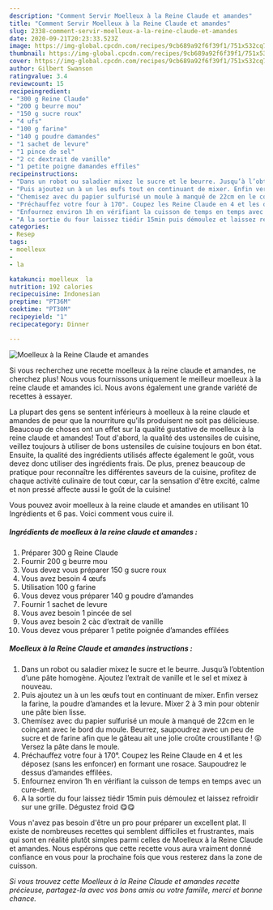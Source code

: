 ```yaml
---
description: "Comment Servir Moelleux à la Reine Claude et amandes"
title: "Comment Servir Moelleux à la Reine Claude et amandes"
slug: 2338-comment-servir-moelleux-a-la-reine-claude-et-amandes
date: 2020-09-21T20:23:33.523Z
image: https://img-global.cpcdn.com/recipes/9cb689a92f6f39f1/751x532cq70/moelleux-a-la-reine-claude-et-amandes-photo-principale-de-la-recette.jpg
thumbnail: https://img-global.cpcdn.com/recipes/9cb689a92f6f39f1/751x532cq70/moelleux-a-la-reine-claude-et-amandes-photo-principale-de-la-recette.jpg
cover: https://img-global.cpcdn.com/recipes/9cb689a92f6f39f1/751x532cq70/moelleux-a-la-reine-claude-et-amandes-photo-principale-de-la-recette.jpg
author: Gilbert Swanson
ratingvalue: 3.4
reviewcount: 15
recipeingredient:
- "300 g Reine Claude"
- "200 g beurre mou"
- "150 g sucre roux"
- "4 ufs"
- "100 g farine"
- "140 g poudre damandes"
- "1 sachet de levure"
- "1 pince de sel"
- "2 cc dextrait de vanille"
- "1 petite poigne damandes effiles"
recipeinstructions:
- "Dans un robot ou saladier mixez le sucre et le beurre. Jusqu’à l’obtention d’une pâte homogène. Ajoutez l’extrait de vanille et le sel et mixez à nouveau."
- "Puis ajoutez un à un les œufs tout en continuant de mixer. Enfin versez la farine, la poudre d’amandes et la levure. Mixer 2 à 3 min pour obtenir une pâte bien lisse."
- "Chemisez avec du papier sulfurisé un moule à manqué de 22cm en le coinçant avec le bord du moule. Beurrez, saupoudrez avec un peu de sucre et de farine afin que le gâteau ait une jolie croûte croustillante ! 😝 Versez la pâte dans le moule."
- "Préchauffez votre four à 170°. Coupez les Reine Claude en 4 et les déposez (sans les enfoncer) en formant une rosace. Saupoudrez le dessus d’amandes effilées."
- "Enfournez environ 1h en vérifiant la cuisson de temps en temps avec un cure-dent."
- "A la sortie du four laissez tiédir 15min puis démoulez et laissez refroidir sur une grille. Dégustez froid 😋😋"
categories:
- Resep
tags:
- moelleux
- 
- la

katakunci: moelleux  la 
nutrition: 192 calories
recipecuisine: Indonesian
preptime: "PT36M"
cooktime: "PT30M"
recipeyield: "1"
recipecategory: Dinner

---
```



![Moelleux à la Reine Claude et amandes](https://img-global.cpcdn.com/recipes/9cb689a92f6f39f1/751x532cq70/moelleux-a-la-reine-claude-et-amandes-photo-principale-de-la-recette.jpg)

Si vous recherchez une recette moelleux à la reine claude et amandes, ne cherchez plus! Nous vous fournissons uniquement le meilleur moelleux à la reine claude et amandes ici. Nous avons également une grande variété de recettes à essayer.

La plupart des gens se sentent inférieurs à moelleux à la reine claude et amandes de peur que la nourriture qu'ils produisent ne soit pas délicieuse. Beaucoup de choses ont un effet sur la qualité gustative de moelleux à la reine claude et amandes! Tout d'abord, la qualité des ustensiles de cuisine, veillez toujours à utiliser de bons ustensiles de cuisine toujours en bon état. Ensuite, la qualité des ingrédients utilisés affecte également le goût, vous devez donc utiliser des ingrédients frais. De plus, prenez beaucoup de pratique pour reconnaître les différentes saveurs de la cuisine, profitez de chaque activité culinaire de tout cœur, car la sensation d'être excité, calme et non pressé affecte aussi le goût de la cuisine!

<!--inarticleads1-->

Vous pouvez avoir moelleux à la reine claude et amandes en utilisant 10 Ingrédients et 6 pas. Voici comment vous cuire il.

##### Ingrédients de moelleux à la reine claude et amandes :

1. Préparer 300 g Reine Claude
1. Fournir 200 g beurre mou
1. Vous devez vous préparer 150 g sucre roux
1. Vous avez besoin 4 œufs
1. Utilisation 100 g farine
1. Vous devez vous préparer 140 g poudre d’amandes
1. Fournir 1 sachet de levure
1. Vous avez besoin 1 pincée de sel
1. Vous avez besoin 2 càc d’extrait de vanille
1. Vous devez vous préparer 1 petite poignée d’amandes effilées




<!--inarticleads2-->

##### Moelleux à la Reine Claude et amandes instructions :

1. Dans un robot ou saladier mixez le sucre et le beurre. Jusqu’à l’obtention d’une pâte homogène. Ajoutez l’extrait de vanille et le sel et mixez à nouveau.
1. Puis ajoutez un à un les œufs tout en continuant de mixer. Enfin versez la farine, la poudre d’amandes et la levure. Mixer 2 à 3 min pour obtenir une pâte bien lisse.
1. Chemisez avec du papier sulfurisé un moule à manqué de 22cm en le coinçant avec le bord du moule. Beurrez, saupoudrez avec un peu de sucre et de farine afin que le gâteau ait une jolie croûte croustillante ! 😝 Versez la pâte dans le moule.
1. Préchauffez votre four à 170°. Coupez les Reine Claude en 4 et les déposez (sans les enfoncer) en formant une rosace. Saupoudrez le dessus d’amandes effilées.
1. Enfournez environ 1h en vérifiant la cuisson de temps en temps avec un cure-dent.
1. A la sortie du four laissez tiédir 15min puis démoulez et laissez refroidir sur une grille. Dégustez froid 😋😋




<!--inarticleads1-->

<p>
Vous n'avez pas besoin d'être un pro pour préparer un excellent plat. Il existe de nombreuses recettes qui semblent difficiles et frustrantes, mais qui sont en réalité plutôt simples parmi celles de Moelleux à la Reine Claude et amandes. Nous espérons que cette recette vous aura vraiment donné confiance en vous pour la prochaine fois que vous resterez dans la zone de cuisson.
</p>

<p>
<i>Si vous trouvez cette Moelleux à la Reine Claude et amandes recette précieuse, partagez-la avec vos bons amis ou votre famille, merci et bonne chance.</i>
</p>

